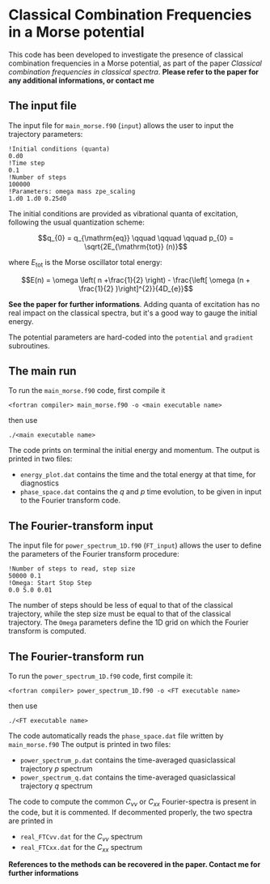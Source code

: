 # Classical Combination Frequencies in a Morse potential

This code has been developed to investigate the presence of classical combination frequencies in a Morse potential, as part of the paper _Classical combination frequencies in classical spectra_. **Please refer to the paper for any additional informations, or contact me**

## The input file

The input file for `main_morse.f90` (`input`) allows the user to input the trajectory parameters:
```
!Initial conditions (quanta)
0.d0
!Time step
0.1
!Number of steps
100000
!Parameters: omega mass zpe_scaling
1.d0 1.d0 0.25d0
```
The initial conditions are provided as vibrational quanta of excitation, following the usual quantization scheme:

$$q_{0} = q_{\mathrm{eq}} \qquad \qquad \qquad p_{0} = \sqrt{2E_{\mathrm{tot}} (n)}$$

where $E_{\mathrm{tot}}$ is the Morse oscillator total energy:

$$E(n) = \omega \left( n +\frac{1}{2} \right) - \frac{\left[ \omega (n + \frac{1}{2} )\right]^{2}}{4D_{e}}$$

**See the paper for further informations**. Adding quanta of excitation has no real impact on the classical spectra, but it's a good way to gauge the initial energy. 

The potential parameters are hard-coded into the `potential` and `gradient` subroutines.

## The main run
To run the `main_morse.f90` code, first compile it
```
<fortran compiler> main_morse.f90 -o <main executable name>
```
then use
```
./<main executable name>
```
The code prints on terminal the initial energy and momentum. The output is printed in two files:
- `energy_plot.dat` contains the time and the total energy at that time, for diagnostics
- `phase_space.dat` contains the $q$ and $p$ time evolution, to be given in input to the Fourier transform code.

## The Fourier-transform input
The input file for `power_spectrum_1D.f90` (`FT_input`) allows the user to define the parameters of the Fourier transform procedure:
```
!Number of steps to read, step size
50000 0.1
!Omega: Start Stop Step
0.0 5.0 0.01
```
The number of steps should be less of equal to that of the classical trajectory, while the step size must be equal to that of the classical trajectory. The `Omega` parameters define the 1D grid on which the Fourier transform is computed.

## The Fourier-transform run
To run the `power_spectrum_1D.f90` code, first compile it:
```
<fortran compiler> power_spectrum_1D.f90 -o <FT executable name>
```
then use
```
./<FT executable name>
```
The code automatically reads the `phase_space.dat` file written by `main_morse.f90`
The output is printed in two files:
- `power_spectrum_p.dat` contains the time-averaged quasiclassical trajectory $p$ spectrum
- `power_spectrum_q.dat` contains the time-averaged quasiclassical trajectory $q$ spectrum

The code to compute the common $C_{vv}$ or $C_{xx}$ Fourier-spectra is present in the code, but it is commented. If decommented properly, the two spectra are printed in 
- `real_FTCvv.dat` for the $C_{vv}$ spectrum
- `real_FTCxx.dat` for the $C_{xx}$ spectrum





**References to the methods can be recovered in the paper. Contact me for further informations**
